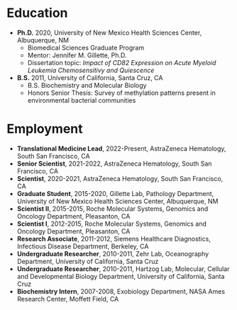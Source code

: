 # Education
* **Ph.D.** 2020, University of New Mexico Health Sciences Center, Albuquerque, NM
  - Biomedical Sciences Graduate Program
  - Mentor: Jennifer M. Gillette, Ph.D.
  - Dissertation topic: *Impact of CD82 Expression on Acute Myeloid Leukemia Chemosensitivy and Quiescence*
* **B.S.** 2011, University of California, Santa Cruz, CA
  - B.S. Biochemistry and Molecular Biology
  - Honors Senior Thesis: Survey of methylation patterns present in environmental bacterial communities

# Employment

* **Translational Medicine Lead**, 2022-Present, AstraZeneca Hematology, South San Francisco, CA
* **Senior Scientist**, 2021-2022, AstraZeneca Hematology, South San Francisco, CA
* **Scientist**, 2020-2021, AstraZeneca Hematology, South San Francisco, CA
* **Graduate Student**, 2015-2020, Gillette Lab, Pathology Department, University of New Mexico Health Sciences Center, Albuquerque, NM
* **Scientist II**, 2015-2015, Roche Molecular Systems, Genomics and Oncology Department, Pleasanton, CA
* **Scientist I**, 2012-2015, Roche Molecular Systems, Genomics and Oncology Department, Pleasanton, CA
* **Research Associate**, 2011-2012, Siemens Healthcare Diagnostics, Infectious Disease Department, Berkeley, CA
* **Undergraduate Researcher**, 2010-2011, Zehr Lab, Oceanography Department, University of California, Santa Cruz
* **Undergraduate Researcher**, 2010-2011, Hartzog Lab, Molecular, Cellular and Developmental Biology Department, University of California, Santa Cruz
* **Biochemistry Intern**, 2007-2008, Exobiology Department, NASA Ames Research Center, Moffett Field, CA
